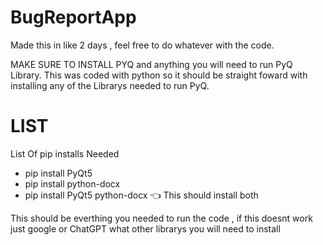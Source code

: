 # BugReportApp

Made this in like 2 days , feel free to do whatever with the code.

MAKE SURE TO INSTALL PYQ and anything you will need to run PyQ Library. This was coded with python so it should be straight foward with 
installing any of the Librarys needed to run PyQ.

# LIST
List Of pip installs Needed 
- pip install PyQt5
- pip install python-docx
- pip install PyQt5 python-docx 👈 This should install both 

This should be everthing you needed to run the code , if this doesnt work just google or ChatGPT what other librarys you will need to install
